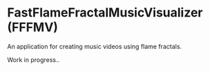 # FastFlameFractalMusicVisualizer (FFFMV)
An application for creating music videos using flame fractals.

Work in progress..
